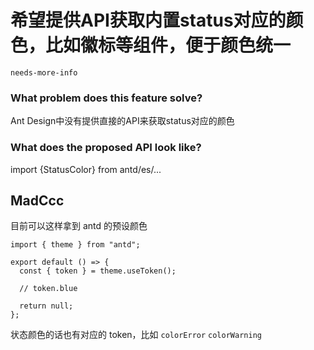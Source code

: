 # 希望提供API获取内置status对应的颜色，比如徽标等组件，便于颜色统一

`needs-more-info`

### What problem does this feature solve?

Ant Design中没有提供直接的API来获取status对应的颜色

### What does the proposed API look like?

import {StatusColor} from antd/es/...

<!-- generated by ant-design-issue-helper. DO NOT REMOVE -->

## MadCcc

目前可以这样拿到 antd 的预设颜色

```tsx
import { theme } from "antd";

export default () => {
  const { token } = theme.useToken();

  // token.blue

  return null;
};
```

状态颜色的话也有对应的 token，比如 `colorError` `colorWarning`
